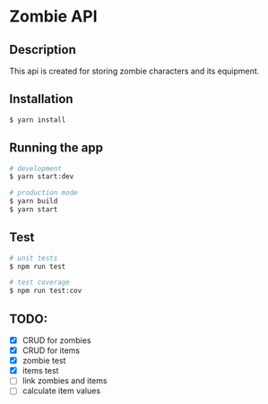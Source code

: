 # Zombie API

## Description

This api is created for storing zombie characters and its equipment.

## Installation

```bash
$ yarn install
```

## Running the app

```bash
# development
$ yarn start:dev

# production mode
$ yarn build
$ yarn start
```

## Test

```bash
# unit tests
$ npm run test

# test coverage
$ npm run test:cov
```

## TODO:

- [x] CRUD for zombies
- [x] CRUD for items
- [x] zombie test
- [x] items test
- [ ] link zombies and items
- [ ] calculate item values
